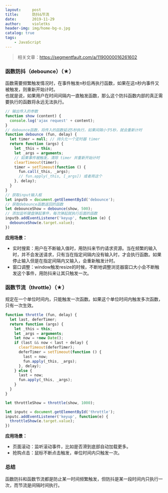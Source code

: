 ```yaml
---
layout:     post
title:      防抖&节流
date:       2019-11-29
author:     violetks
header-img: img/home-bg-o.jpg
catalog: true
tags:
    - JavaScript
---
```


> 相关文章：https://segmentfault.com/a/1190000016261602

### 函数防抖（debounce）（★）
函数需要频繁触发情况时，在事件触发n秒后再执行函数，如果在这n秒内事件又被触发，则重新开始计时。<br>
也就是说，如果用户在时间间隔内一直触发函数，那么这个防抖函数内部的真正需要执行的函数将永远无法执行。<br>
```javascript
// 输出传入的参数
function show (content) {
  console.log('ajax request' + content);
}
// debounce函数，将传入的函数延迟5秒执行，如果间隔小于5秒，就会重新计时
function debounce (fun, delay) {
  let timer = null; // 持久化一个定时器 timer
  return function (args) {
    let _this = this;
    let _args = arguments;
    // 如果事件被触发，清除 timer 并重新开始计时
    clearTimeout(timer);
    timer = setTimeout(function () {
      fun.call(_this, _args);
      // fun.apply(_this, [_args]) 或者用这个
    }, delay);
  }
}
// 获取input输入框
let inputb = document.getElementById('debounce');
// 获取debounce函数返回的函数
let debounceShow = debounce(show, 500);
// 添加监听键盘弹起事件，每次弹起就执行后面的函数
inputb.addEventListener('keyup', function (e) {
  debounceShow(e.target.value);
})
```
**应用场景：**<br>
- 实时搜索：用户在不断输入值时，用防抖来节约请求资源。当在频繁的输入时，并不会发送请求，只有当在指定间隔内没有输入时，才会执行函数。如果停止输入但是在指定间隔内又输入，会重新触发计时。
- 窗口调整：window触发resize的时候，不断地调整浏览器窗口大小会不断触发这个事件，用防抖来让其只触发一次。<br>

### 函数节流（throttle）（★）
规定在一个单位时间内，只能触发一次函数。如果这个单位时间内触发多次函数，只有一次生效。<br>
```javascript
function throttle (fun, delay) {
  let last, deferTimer;
  return function (args) {
    let _this = this;
    let _args = arguments;
    let now = +new Date();
    if (last && now < last + delay) {
      clearTimeout(deferTimer);
      deferTimer = setTimeout(function () {
        last = now;
        fun.apply(_this, _args);
      }, delay);
    } else {
      last = now;
      fun.apply(_this, _args);
    }
  }
}

let throttleShow = throttle(show, 1000);

let inputc = document.getElementById('throttle');
inputc.addEventListener('keyup', function(e) {
  throttleShow(e.target.value);
})
```
**应用场景：**<br>
- 页面滚动：监听滚动事件，比如是否滑到底部自动加载更多。
- 抢购点击：鼠标不断点击触发，单位时间内只触发一次。

### 总结
函数防抖和函数节流都是防止某一时间频繁触发，但防抖是某一段时间内只执行一次，而节流是间隔时间执行。